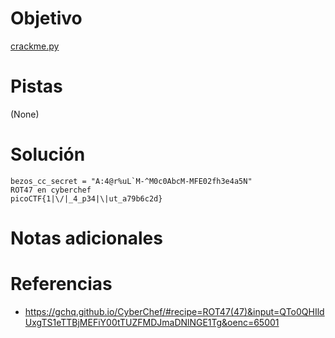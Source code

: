 # Objetivo
[crackme.py](https://mercury.picoctf.net/static/8fc4e878bd6708031d67cb846f03c140/crackme.py)
# Pistas
(None)
# Solución
```
bezos_cc_secret = "A:4@r%uL`M-^M0c0AbcM-MFE02fh3e4a5N"
ROT47 en cyberchef
picoCTF{1|\/|_4_p34|\|ut_a79b6c2d}
```
# Notas adicionales
# Referencias
- https://gchq.github.io/CyberChef/#recipe=ROT47(47)&input=QTo0QHIldUxgTS1eTTBjMEFiY00tTUZFMDJmaDNlNGE1Tg&oenc=65001
